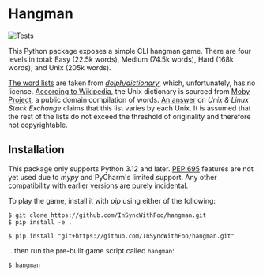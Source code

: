# Hangman

![Tests][B1]

This Python package exposes a simple CLI hangman game.
There are four levels in total: Easy (22.5k words),
Medium (74.5k words), Hard (168k words), and Unix
(205k words).

[The word lists][1] are taken from *[dolph/dictionary][2]*,
which, unfortunately, has no license.
[According to Wikipedia][3], the Unix dictionary is sourced
from [Moby Project][4], a public domain compilation of words.
[An answer][5] on *Unix & Linux Stack Exchange* claims that
this list varies by each Unix.
It is assumed that the rest of the lists do not exceed the
threshold of originality and therefore not copyrightable.


## Installation

This package only supports Python 3.12 and later. [PEP 695][6]
features are not yet used due to *mypy* and PyCharm's limited
support. Any other compatibility with earlier versions are
purely incidental.

To play the game, install it with _pip_ using either of the following:

```shell
$ git clone https://github.com/InSyncWithFoo/hangman.git
$ pip install -e .
```

```shell
$ pip install "git+https://github.com/InSyncWithFoo/hangman.git"
```

...then run the pre-built game script called `hangman`:

```shell
$ hangman
```


  [B1]: https://github.com/InSyncWithFoo/hangman/actions/workflows/tests.yaml/badge.svg

  [1]: ./src/hangman/words
  [2]: https://github.com/dolph/dictionary
  [3]: https://en.wikipedia.org/wiki/Words_(Unix)
  [4]: https://en.wikipedia.org/wiki/Moby_Project
  [5]: https://unix.stackexchange.com/a/253498
  [6]: https://peps.python.org/pep-0695
